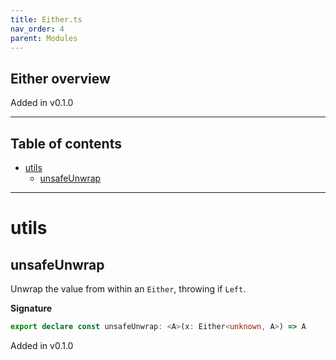 ```yaml
---
title: Either.ts
nav_order: 4
parent: Modules
---
```


## Either overview

Added in v0.1.0

---

<h2 class="text-delta">Table of contents</h2>

- [utils](#utils)
  - [unsafeUnwrap](#unsafeunwrap)

---

# utils

## unsafeUnwrap

Unwrap the value from within an `Either`, throwing if `Left`.

**Signature**

```ts
export declare const unsafeUnwrap: <A>(x: Either<unknown, A>) => A
```

Added in v0.1.0
